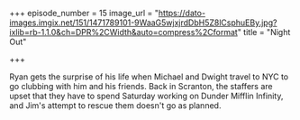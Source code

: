 +++
episode_number = 15
image_url = "https://dato-images.imgix.net/151/1471789101-9WaaG5wjxjrdDbH5Z8lCsphuEBy.jpg?ixlib=rb-1.1.0&ch=DPR%2CWidth&auto=compress%2Cformat"
title = "Night Out"

+++

Ryan gets the surprise of his life when Michael and Dwight travel to NYC to go clubbing with him and his friends. Back in Scranton, the staffers are upset that they have to spend Saturday working on Dunder Mifflin Infinity, and Jim's attempt to rescue them doesn't go as planned.